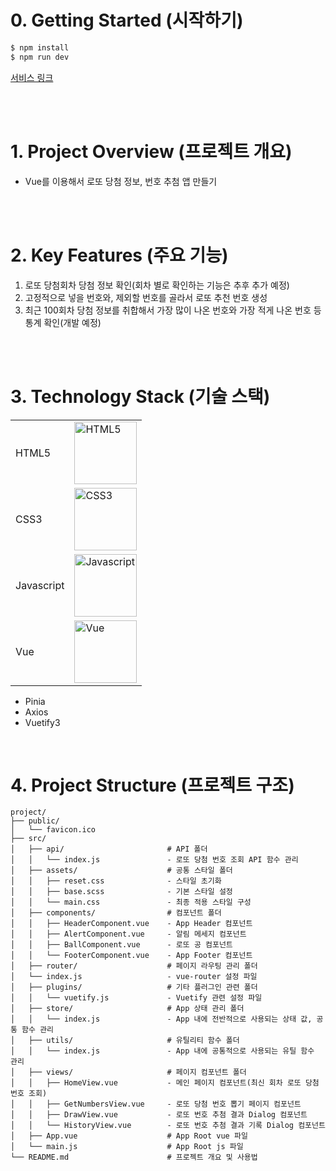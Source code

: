 # 0. Getting Started (시작하기)

```bash
$ npm install
$ npm run dev
```

[서비스 링크](https://zekelee.github.io/vue-lotto/)

<br/>
<br/>

# 1. Project Overview (프로젝트 개요)

- Vue를 이용해서 로또 당첨 정보, 번호 추첨 앱 만들기

<br/>
<br/>

# 2. Key Features (주요 기능)

1. 로또 당첨회차 당첨 정보 확인(회차 별로 확인하는 기능은 추후 추가 예정)
2. 고정적으로 넣을 번호와, 제외할 번호를 골라서 로또 추천 번호 생성
3. 최근 100회차 당첨 정보를 취합해서 가장 많이 나온 번호와 가장 적게 나온 번호 등 통계 확인(개발 예정)

<br/>
<br/>

# 3. Technology Stack (기술 스택)

|            |                                                                                                                          |
| ---------- | ------------------------------------------------------------------------------------------------------------------------ |
| HTML5      | <img src="https://github.com/user-attachments/assets/2e122e74-a28b-4ce7-aff6-382959216d31" alt="HTML5" width="100">      |
| CSS3       | <img src="https://github.com/user-attachments/assets/c531b03d-55a3-40bf-9195-9ff8c4688f13" alt="CSS3" width="100">       |
| Javascript | <img src="https://github.com/user-attachments/assets/4a7d7074-8c71-48b4-8652-7431477669d1" alt="Javascript" width="100"> |
| Vue        | <img src="https://github.com/user-attachments/assets/62f63000-5ea5-484e-8a3b-4ec5b2af7258" alt="Vue" width="100">        |

- Pinia
- Axios
- Vuetify3

<br/>

# 4. Project Structure (프로젝트 구조)

```plaintext
project/
├── public/
│   └── favicon.ico
├── src/
│   ├── api/                       # API 폴더
│   │   └── index.js               - 로또 당첨 번호 조회 API 함수 관리
│   ├── assets/                    # 공통 스타일 폴더
│   │   ├── reset.css              - 스타일 초기화
│   │   ├── base.scss              - 기본 스타일 설정
│   │   └── main.css               - 최종 적용 스타일 구성
│   ├── components/                # 컴포넌트 폴더
│   │   ├── HeaderComponent.vue    - App Header 컴포넌트
│   │   ├── AlertComponent.vue     - 알림 메세지 컴포넌트
│   │   ├── BallComponent.vue      - 로또 공 컴포넌트
│   │   └── FooterComponent.vue    - App Footer 컴포넌트
│   ├── router/                    # 페이지 라우팅 관리 폴더
│   └── index.js                   - vue-router 설정 파일
│   ├── plugins/                   # 기타 플러그인 관련 폴더
│   │   └── vuetify.js             - Vuetify 관련 설정 파일
│   ├── store/                     # App 상태 관리 폴더
│   │   └── index.js               - App 내에 전반적으로 사용되는 상태 값, 공통 함수 관리
│   ├── utils/                     # 유틸리티 함수 폴더
│   │   └── index.js               - App 내에 공통적으로 사용되는 유틸 함수 관리
│   ├── views/                     # 페이지 컴포넌트 폴더
│   │   ├── HomeView.vue           - 메인 페이지 컴포넌트(최신 회차 로또 당첨 번호 조회)
│   │   ├── GetNumbersView.vue     - 로또 당첨 번호 뽑기 페이지 컴포넌트
│   │   ├── DrawView.vue           - 로또 번호 추첨 결과 Dialog 컴포넌트
│   │   └── HistoryView.vue        - 로또 번호 추첨 결과 기록 Dialog 컴포넌트
│   ├── App.vue                    # App Root vue 파일
│   └── main.js                    # App Root js 파일
└── README.md                      # 프로젝트 개요 및 사용법
```
